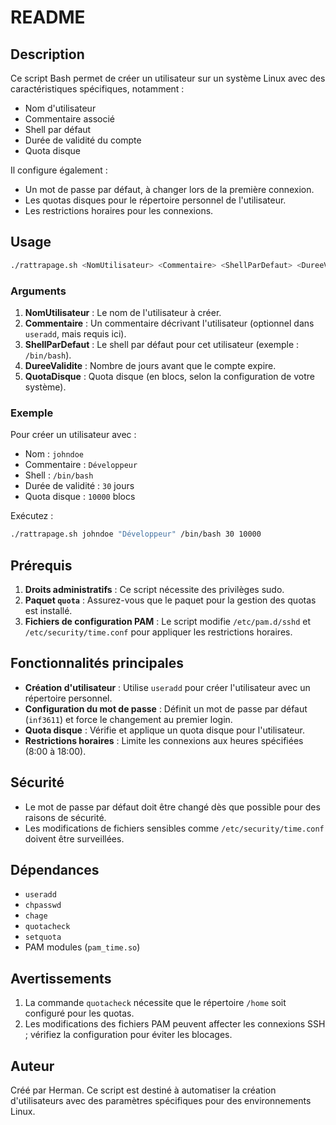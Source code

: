# README

## Description

Ce script Bash permet de créer un utilisateur sur un système Linux avec des caractéristiques spécifiques, notamment :
- Nom d'utilisateur
- Commentaire associé
- Shell par défaut
- Durée de validité du compte
- Quota disque

Il configure également :
- Un mot de passe par défaut, à changer lors de la première connexion.
- Les quotas disques pour le répertoire personnel de l'utilisateur.
- Les restrictions horaires pour les connexions.

## Usage

```bash
./rattrapage.sh <NomUtilisateur> <Commentaire> <ShellParDefaut> <DureeValidite> <QuotaDisque>
```

### Arguments
1. **NomUtilisateur** : Le nom de l'utilisateur à créer.
2. **Commentaire** : Un commentaire décrivant l'utilisateur (optionnel dans `useradd`, mais requis ici).
3. **ShellParDefaut** : Le shell par défaut pour cet utilisateur (exemple : `/bin/bash`).
4. **DureeValidite** : Nombre de jours avant que le compte expire.
5. **QuotaDisque** : Quota disque (en blocs, selon la configuration de votre système).

### Exemple

Pour créer un utilisateur avec :
- Nom : `johndoe`
- Commentaire : `Développeur`
- Shell : `/bin/bash`
- Durée de validité : `30` jours
- Quota disque : `10000` blocs

Exécutez :

```bash
./rattrapage.sh johndoe "Développeur" /bin/bash 30 10000
```

## Prérequis

1. **Droits administratifs** : Ce script nécessite des privilèges sudo.
2. **Paquet `quota`** : Assurez-vous que le paquet pour la gestion des quotas est installé.
3. **Fichiers de configuration PAM** : Le script modifie `/etc/pam.d/sshd` et `/etc/security/time.conf` pour appliquer les restrictions horaires.

## Fonctionnalités principales

- **Création d'utilisateur** : Utilise `useradd` pour créer l'utilisateur avec un répertoire personnel.
- **Configuration du mot de passe** : Définit un mot de passe par défaut (`inf3611`) et force le changement au premier login.
- **Quota disque** : Vérifie et applique un quota disque pour l'utilisateur.
- **Restrictions horaires** : Limite les connexions aux heures spécifiées (8:00 à 18:00).

## Sécurité

- Le mot de passe par défaut doit être changé dès que possible pour des raisons de sécurité.
- Les modifications de fichiers sensibles comme `/etc/security/time.conf` doivent être surveillées.

## Dépendances

- `useradd`
- `chpasswd`
- `chage`
- `quotacheck`
- `setquota`
- PAM modules (`pam_time.so`)

## Avertissements

1. La commande `quotacheck` nécessite que le répertoire `/home` soit configuré pour les quotas.
2. Les modifications des fichiers PAM peuvent affecter les connexions SSH ; vérifiez la configuration pour éviter les blocages.

## Auteur

Créé par Herman. Ce script est destiné à automatiser la création d'utilisateurs avec des paramètres spécifiques pour des environnements Linux.

